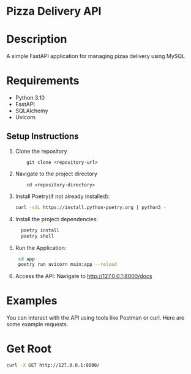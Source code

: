 # Pizza Delivery API

# Description

A simple FastAPI application for managing pizaa delivery using MySQL

# Requirements
- Python 3.10
- FastAPI
- SQLAlchemy
- Uvicorn

## Setup Instructions

1. Clone the repository
    ```bash:
        git clone <repository-url>

2. Navigate to the project directory
    ```bash:
        cd <repository-directory>

3. Install Poetry(if not already installed):
   ```bash
   curl -sSL https://install.python-poetry.org | python3 -
   
4. Install the project dependencies:
   ```bash
     poetry install
     poetry shell

5. Run the Application:
   ```bash
    cd app
    poetry run uvicorn main:app --reload

6. Access the API:
    Navigate to http://127.0.0.1:8000/docs

# Examples
You can interact with the API using tools like Postman or curl. Here are some example requests.

# Get Root
```bash
curl -X GET http://127.0.0.1:8000/
